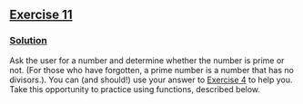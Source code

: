 ## [Exercise 11](https://www.practicepython.org/exercise/2014/04/16/11-check-primality-functions.html)

### [Solution](https://www.practicepython.org/solution/2014/04/16/11-check-primality-functions-solutions.html)

Ask the user for a number and determine whether the number is prime or not. (For those who have forgotten, a prime number is a number that has no divisors.). You can (and should!) use your answer to [Exercise 4](https://github.com/AlexCRosa/practicing_python/tree/9c5f900d197e679f151ca667512536ef78968f76/4_divisors) to help you. Take this opportunity to practice using functions, described below.